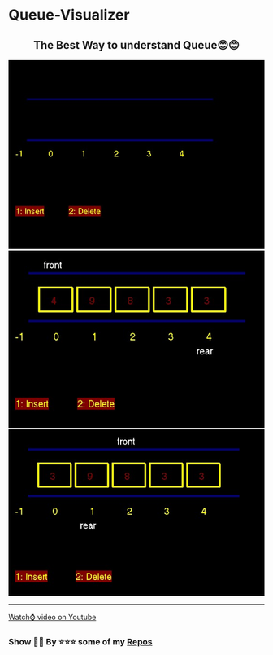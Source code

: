 # Queue-Visualizer

<h2 align="center">The Best Way to understand Queue😊😊</h2>
<img src="https://github.com/UG-SEP/Queue-Visualizer/blob/UG/screenshots/1.jpg" alt="image" title="queue"/>
<img src="https://github.com/UG-SEP/Queue-Visualizer/blob/UG/screenshots/2.jpg" alt="image" title="queue"/>
<img src="https://github.com/UG-SEP/Queue-Visualizer/blob/UG/screenshots/3.jpg" alt="image" title="queue"/>
<hr/>
<a href="https://www.youtube.com/watch?v=gs58dyJdK0Y&t=1s">Watch⌚ video on Youtube</a>

<h3>Show 💖💖 By ⭐⭐⭐ some of my <a href="https://github.com/UG-SEP?tab=repositories">Repos</a></h3>
